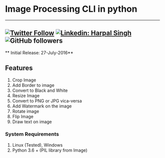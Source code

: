 # Image Processing CLI in python
---
[![Twitter Follow](https://img.shields.io/twitter/follow/Harpalsingh_11?label=Follow)](https://twitter.com/intent/follow?screen_name=Harpalsingh_11)
[![Linkedin: Harpal Singh](https://img.shields.io/badge/-harpalsingh11-blue?style=flat-square&logo=Linkedin&logoColor=white&link=https://www.linkedin.com/in/harpalsingh11)](https://www.linkedin.com/in/harpalsingh11/)
![GitHub followers](https://img.shields.io/github/followers/hsk11?label=Follow&style=social)
---
** Initial Release: 27-July-2016**

## Features

1. Crop Image
2. Add Border to image
3. Convert to Black and White
4. Resize Image
5. Convert to PNG or JPG vica-versa
6. Add Watermark on the image
7. Rotate image
8. Flip Image
9. Draw text on image

### System Requirements
1. Linux (Tested), Windows
2. Python 3.6 + (PIL library from Image)

